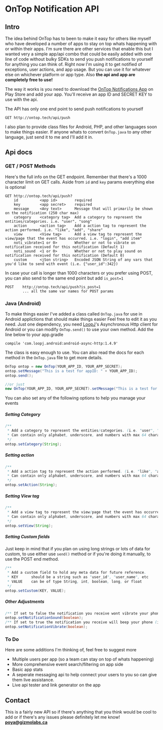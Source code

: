 # OnTop Notification API
## Intro
The idea behind OnTop has to been to make it easy for others like myself who have developed a number of apps to stay on top whats happening with or within their apps. I'm sure there are other services that enable this but I wanted very a simple app/api combo that could be easily added with one line of code without bulky SDKs to send you push notifications to yourself for anything you can think of. Right now I'm using it to get notified of exceptions, user actions, and app usage. But you can use it for whatever else on whichever platform or app type. Also **the api and app are completely free to use!**

The way it works is you need to download the [OnTop Notifications App][playstorelink] on Play Store and add your app. You'll receive an app ID and SECRET KEY to use with the api.

The API has only one end point to send push notifications to yourself
```
GET http://ontop.tech/api/push
```
I also plan to provide class files for Android, PHP, and other languages soon to make things easier. If anyone whats to convert `OnTop.java` to any other language, just send it to me and I'll add it in.

## Api docs
### GET / POST Methods
Here's the full info on the GET endpoint. Remember that there's a 1000 character limit on GET calls. Aside from `id` and `key` params everything else is optional
```
GET http://ontop.tech/api/push?
    id          <app id>        required
    key         <app secret>    required
    message     <Any text>      Message that will primarily be shown on the notification (250 char max)
    category    <category tag>  Add a category to represent the entities/categories. i.e. "user", "song"
    action      <action tag>    Add a action tag to represent the action performed. i.e. "like", "add", "share"
    view        <View tag>      Add a view tag to represent the view/page that the event has occurred. i.e. "login", "add item"
    noti_vibrate<1 or 0>        Whether or not to vibrate on notification received for this notification (Default 1)
    noti_sound  <1 or 0>        Whether or not to play sound on notification received for this notification (Default 0)
    custom      <jSon string>   Encoded JSON String of any vars that you'd like to send with event (i.e. {"user_id":342})
```
In case your call is longer than 1000 characters or you prefer using POST, you can also send to the same end point but add `is_post=1`
```
POST    http://ontop.tech/api/push?is_post=1
        ... all the same var names for POST params
```

### Java (Android)
To make things easier I've added a class called `OnTop.java` for use in Android applictions that should make things easier Feel free to edit it as you need.
Just one dependency, you need [LoopJ](http://loopj.com/android-async-http/)'s Asynchronous Http client for Android or you can modify `OnTop.send()` to use your own method.
Add the line below to your app.gradle
```
compile 'com.loopj.android:android-async-http:1.4.9'
```
The class is easy enough to use. You can also read the docs for each method in the `OnTop.java` file to get more details.
```java
OnTop ontop = new OnTop(YOUR_APP_ID, YOUR_APP_SECRET);
ontop.setMessage("This is a test for appID: " + YOUR_APP_ID);
ontop.send();

//or just
new OnTop(YOUR_APP_ID, YOUR_APP_SECRET).setMessage("This is a test for appID: " + YOUR_APP_ID).send();
```
You can also set any of the following options to help you manage your events
##### Setting Category
```Java
/**
 * Add a category to represent the entities/categories. (i.e. "user", "song")
 * Can contain only alphabet, underscore, and numbers with max 64 characters.
 */
ontop.setCategory(String);
```
##### Setting action
```Java
/**
 * Add a action tag to represent the action performed. (i.e. "like", "add", "share")
 * Can contain only alphabet, underscore, and numbers with max 64 characters.
 */
ontop.setAction(String);
```
##### Setting View tag
```Java
/**
 * Add a view tag to represent the view/page that the event has occurred. (i.e. "login", "new_item")
 * Can contain only alphabet, underscore, and numbers with max 64 characters.
 */
ontop.setView(String);
```
##### Setting Custom fields
Just keep in mind that if you plan on using long strings or lots of data for custom, to use either use `send()` method or if you're doing it manually, to use the POST end method.
```Java
/**
 * Add a custom field to hold any meta data for future reference.
 * KEY      should be a string such as "user_id", "user_name", etc
 * VALUE    can be of type String, int, boolean, long, or float
 */
ontop.setCustom(KEY, VALUE);
```
##### Other Adjustments
```Java
/** If set to false the notification you receive wont vibrate your phone (it's true by default) */
ontop.setNotificationSound(boolean);
/** If set to true the notification you receive will beep your phone (its falseby default cause it gets annoying!) */
ontop.setNotificationVibrate(boolean);
```

### To Do
Here are some additions I'm thinking of, feel free to suggest more
* Multiple users per app (so a team can stay on top of whats happening)
* More comprehensive event search/filtering on app side
* Basic app stats
* A seperate messaging api to help connect your users to you so can give them live assistance.
* Live api tester and link generator on the app

## Contact
This is a fairly new API so if there's anything that you think would be cool to add or if there's any issues please definitely let me know!
**poya@gizmolabs.ca**


[playstorelink]: https://play.google.com/store/apps/details?id=com.poya.ontop
